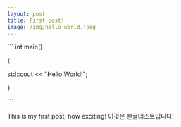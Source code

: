 ```yaml
---
layout: post
title: First post!
image: /img/hello_world.jpeg
---
```


​```
int main()

{

  std::cout << "Hello World!";
  
}

​```

This is my first post, how exciting!
이것은 한글테스트입니다!
